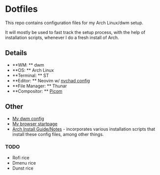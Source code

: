 # Dotfiles

This repo contains configuration files for my Arch Linux/dwm setup.

It will mostly be used to fast track the setup process, with the help of installation scripts, whenever I do a fresh install of Arch.

## Details

- **WM: ** dwm
- **OS: ** Arch Linux
- **Terminal: ** ST
- **Editor: ** Neovim w/ [nvchad config](https://nvchad.github.io/)
- **File Manager: ** Thunar
- **Compositor: ** [Picom](https://github.com/jonaburg/picom)

## Other
- [My dwm config]()
- [My browser startpage]()
- [Arch Install Guide/Notes]() - incorporates various installation scripts that install these config files, among other things.

### TODO
- Rofi rice
- Dmenu rice
- Dunst rice
